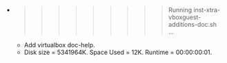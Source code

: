 * >>>>>>>>> Running inst-xtra-vboxguest-additions-doc.sh ...
  * Add virtualbox doc-help.
  * Disk size = 5341964K. Space Used = 12K. Runtime = 00:00:00:01.
